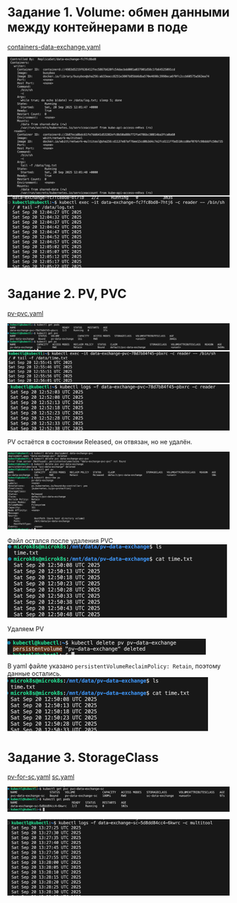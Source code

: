 # Задание 1. Volume: обмен данными между контейнерами в поде

[containers-data-exchange.yaml](01%2Fcontainers-data-exchange.yaml)

![img_1.png](01%2Fimg_1.png)
![img.png](01/img.png)


# Задание 2. PV, PVC

[pv-pvc.yaml ](02%2Fpv-pvc.yaml%20)

![img.png](02%2Fimg.png)
![img.png](img.png)
![img_1.png](02%2Fimg_1.png)


PV остаётся в состоянии Released, он отвязан, но не удалён.

![img_1.png](img_1.png)


Файл остался после удаления PVC
![img_2.png](img_2.png)

Удаляем PV

![img_3.png](img_3.png)

В yaml файле указано `persistentVolumeReclaimPolicy: Retain`, поэтому данные остались.
![img_4.png](img_4.png)


# Задание 3. StorageClass

[pv-for-sc.yaml](03%2Fpv-for-sc.yaml)
[sc.yaml](03%2Fsc.yaml)

![img_5.png](img_5.png)


![img_6.png](img_6.png)